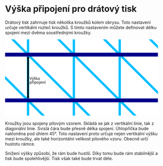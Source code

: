 Výška připojení pro drátový tisk
====
Drátový tisk zahrnuje tisk několika kroužků kolem obrysu. Toto nastavení určuje vertikální rozteč kroužků. S tímto nastavením můžete definovat délku spojení mezi dvěma soustřednými kroužky.

![Drátový tisk při pohledu ze strany, označující výšku](../images/wireframe_height_cs.svg)

Kroužky jsou spojeny pilovým vzorem. Skládá se jak z vertikální linie, tak z diagonální linie. Svislá čára bude přesně délka spojení. Úhlopříčka bude nakloněna pod úhlem 45°. Toto nastavení proto určuje nejen vertikální výšku mezi kroužky, ale také horizontální velikost pilového vzoru. Obecně určí hustotu rámce.

Snížení výšky způsobí, že rám bude hustší. Díky tomu bude rám stabilnější a tisk bude spolehlivější. Tisk však také bude trvat déle.